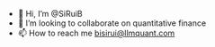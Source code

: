 - 👋 Hi, I’m @SiRuiB
- 💞️ I’m looking to collaborate on quantitative finance 
- 📫 How to reach me bisirui@llmquant.com

<!---
SiRuiB/SiRuiB is a ✨ special ✨ repository because its `README.md` (this file) appears on your GitHub profile.
You can click the Preview link to take a look at your changes.
--->
